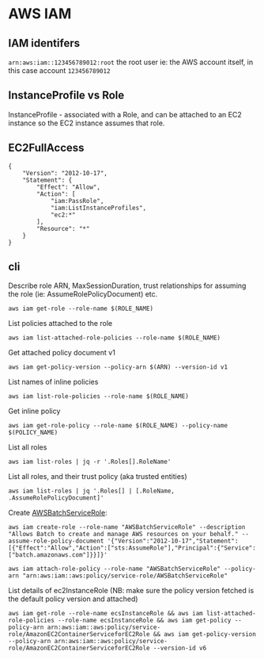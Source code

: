 # AWS IAM

## IAM identifers

`arn:aws:iam::123456789012:root` the root user ie: the AWS account itself, in this case account `123456789012`

## InstanceProfile vs Role

InstanceProfile - associated with a Role, and can be attached to an EC2 instance so the EC2 instance assumes that role.

## EC2FullAccess

```
{
    "Version": "2012-10-17",
    "Statement": {
        "Effect": "Allow",
        "Action": [
            "iam:PassRole",
            "iam:ListInstanceProfiles",
            "ec2:*"
        ],
        "Resource": "*"
    }
}
```

## cli

Describe role ARN, MaxSessionDuration, trust relationships for assuming the role (ie: AssumeRolePolicyDocument) etc.
```
aws iam get-role --role-name $(ROLE_NAME)
```

List policies attached to the role
```
aws iam list-attached-role-policies --role-name $(ROLE_NAME)
```

Get attached policy document v1
```
aws iam get-policy-version --policy-arn $(ARN) --version-id v1
```

List names of inline policies
```
aws iam list-role-policies --role-name $(ROLE_NAME)
```

Get inline policy
```
aws iam get-role-policy --role-name $(ROLE_NAME) --policy-name $(POLICY_NAME)
```

List all roles
```
aws iam list-roles | jq -r '.Roles[].RoleName'
```

List all roles, and their trust policy (aka trusted entities) 
```
aws iam list-roles | jq '.Roles[] | [.RoleName, .AssumeRolePolicyDocument]'
```

Create [AWSBatchServiceRole](https://docs.aws.amazon.com/batch/latest/userguide/service_IAM_role.html):
```
aws iam create-role --role-name "AWSBatchServiceRole" --description "Allows Batch to create and manage AWS resources on your behalf." --assume-role-policy-document '{"Version":"2012-10-17","Statement":[{"Effect":"Allow","Action":["sts:AssumeRole"],"Principal":{"Service":["batch.amazonaws.com"]}}]}'

aws iam attach-role-policy --role-name "AWSBatchServiceRole" --policy-arn "arn:aws:iam::aws:policy/service-role/AWSBatchServiceRole" 
```

List details of ec2InstanceRole (NB: make sure the policy version fetched is the default policy version and attached)
```
aws iam get-role --role-name ecsInstanceRole && aws iam list-attached-role-policies --role-name ecsInstanceRole && aws iam get-policy --policy-arn arn:aws:iam::aws:policy/service-role/AmazonEC2ContainerServiceforEC2Role && aws iam get-policy-version --policy-arn arn:aws:iam::aws:policy/service-role/AmazonEC2ContainerServiceforEC2Role --version-id v6
```
